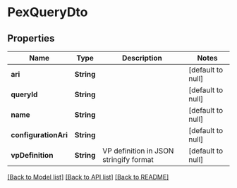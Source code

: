 # PexQueryDto

## Properties

| Name                 | Type       | Description                            | Notes             |
| -------------------- | ---------- | -------------------------------------- | ----------------- |
| **ari**              | **String** |                                        | [default to null] |
| **queryId**          | **String** |                                        | [default to null] |
| **name**             | **String** |                                        | [default to null] |
| **configurationAri** | **String** |                                        | [default to null] |
| **vpDefinition**     | **String** | VP definition in JSON stringify format | [default to null] |

[[Back to Model list]](../README.md#documentation-for-models) [[Back to API list]](../README.md#documentation-for-api-endpoints) [[Back to README]](../README.md)
